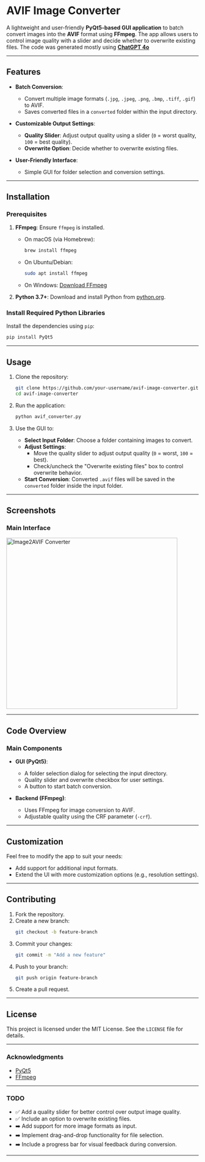 
# AVIF Image Converter

A lightweight and user-friendly **PyQt5-based GUI application** to batch convert images into the **AVIF** format using **FFmpeg**. 
The app allows users to control image quality with a slider and decide whether to overwrite existing files.
The code was generated mostly using [**ChatGPT 4o**](https://chat.openai.com)

---

## Features

- **Batch Conversion**:
  - Convert multiple image formats (`.jpg`, `.jpeg`, `.png`, `.bmp`, `.tiff`, `.gif`) to AVIF.
  - Saves converted files in a `converted` folder within the input directory.

- **Customizable Output Settings**:
  - **Quality Slider**: Adjust output quality using a slider (`0` = worst quality, `100` = best quality).
  - **Overwrite Option**: Decide whether to overwrite existing files.

- **User-Friendly Interface**:
  - Simple GUI for folder selection and conversion settings.

---

## Installation

### Prerequisites

1. **FFmpeg**:
   Ensure `ffmpeg` is installed.
   - On macOS (via Homebrew):
     ```bash
     brew install ffmpeg
     ```
   - On Ubuntu/Debian:
     ```bash
     sudo apt install ffmpeg
     ```
   - On Windows: [Download FFmpeg](https://ffmpeg.org/download.html)

2. **Python 3.7+**:
   Download and install Python from [python.org](https://www.python.org/).

### Install Required Python Libraries

Install the dependencies using `pip`:
```bash
pip install PyQt5
```

---

## Usage

1. Clone the repository:
   ```bash
   git clone https://github.com/your-username/avif-image-converter.git
   cd avif-image-converter
   ```

2. Run the application:
   ```bash
   python avif_converter.py
   ```

3. Use the GUI to:
   - **Select Input Folder**: Choose a folder containing images to convert.
   - **Adjust Settings**:
     - Move the quality slider to adjust output quality (`0` = worst, `100` = best).
     - Check/uncheck the "Overwrite existing files" box to control overwrite behavior.
   - **Start Conversion**: Converted `.avif` files will be saved in the `converted` folder inside the input folder.

---

## Screenshots

### Main Interface
<img width="448" alt="Image2AVIF Converter" src="https://github.com/user-attachments/assets/e335ecd2-4abd-46a4-afd5-2a86b360fc11">


---

## Code Overview

### Main Components

- **GUI (PyQt5)**:
  - A folder selection dialog for selecting the input directory.
  - Quality slider and overwrite checkbox for user settings.
  - A button to start batch conversion.

- **Backend (FFmpeg)**:
  - Uses FFmpeg for image conversion to AVIF.
  - Adjustable quality using the CRF parameter (`-crf`).

---

## Customization

Feel free to modify the app to suit your needs:
- Add support for additional input formats.
- Extend the UI with more customization options (e.g., resolution settings).

---

## Contributing

1. Fork the repository.
2. Create a new branch:
   ```bash
   git checkout -b feature-branch
   ```
3. Commit your changes:
   ```bash
   git commit -m "Add a new feature"
   ```
4. Push to your branch:
   ```bash
   git push origin feature-branch
   ```
5. Create a pull request.

---

## License

This project is licensed under the MIT License. See the `LICENSE` file for details.

---

### Acknowledgments

- [PyQt5](https://pypi.org/project/PyQt5/)
- [FFmpeg](https://ffmpeg.org/)

---

### TODO

- ✅ Add a quality slider for better control over output image quality.
- ✅ Include an option to overwrite existing files.
- ➡️ Add support for more image formats as input.
- ➡️ Implement drag-and-drop functionality for file selection.
- ➡️ Include a progress bar for visual feedback during conversion.

---
